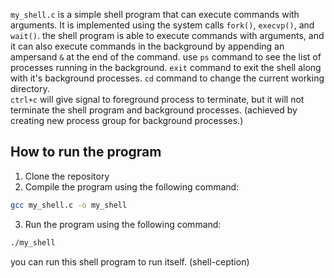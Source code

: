 ```my_shell.c``` is a simple shell program that can execute commands with arguments. It is implemented using the system calls ```fork()```, ```execvp()```, and ```wait()```.
the shell program is able to execute commands with arguments, and it can also execute commands in the background by appending an ampersand ```&``` at the end of the command.
use ```ps``` command to see the list of processes running in the background.
```exit``` command to exit the shell along with it's background processes.
```cd``` command to change the current working directory.   
```ctrl+c``` will give signal to foreground process to terminate, but it will not terminate the shell program and background processes. (achieved by creating new process group for background processes.)

## How to run the program
1. Clone the repository
2. Compile the program using the following command:
```bash
gcc my_shell.c -o my_shell
```
3. Run the program using the following command:
```bash
./my_shell
```

you can run this shell program to run itself. (shell-ception)
